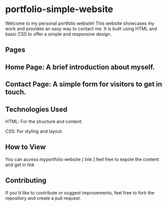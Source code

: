 # portfolio-simple-website

Welcome to my personal portfolio website! This website showcases my work and provides an easy way to contact me. It is built using HTML and basic CSS to offer a simple and responsive design.

## Pages

## Home Page: A brief introduction about myself.

## Contact Page: A simple form for visitors to get in touch.

## Technologies Used

HTML: For the structure and content.

CSS: For styling and layout.

## How to View

You can access myportfolio website [ link ] feel free to expole the content and get in link 

## Contributing

If you'd like to contribute or suggest improvements, feel free to fork the repository and create a pull request.
